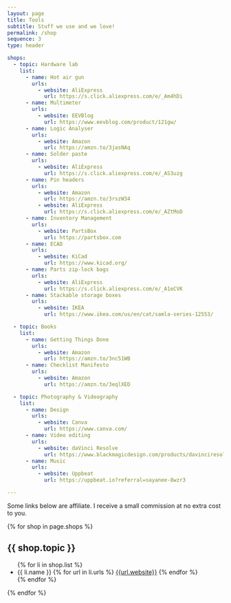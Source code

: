 ```yaml
---
layout: page
title: Tools
subtitle: Stuff we use and we love!
permalink: /shop
sequence: 3
type: header

shops:
  - topic: Hardware lab
    list:
      - name: Hot air gun
        urls:
          - website: AliExpress
            url: https://s.click.aliexpress.com/e/_Am4hDi
      - name: Multimeter
        urls:
          - website: EEVBlog
            url: https://www.eevblog.com/product/121gw/
      - name: Logic Analyser
        urls:
          - website: Amazon
            url: https://amzn.to/3jasNAq
      - name: Solder paste
        urls:
          - website: AliExpress
            url: https://s.click.aliexpress.com/e/_AS3uzg
      - name: Pin headers
        urls:
          - website: Amazon
            url: https://amzn.to/3rszW34
          - website: AliExpress
            url: https://s.click.aliexpress.com/e/_AZtMoD
      - name: Inventory Management
        urls:
          - website: PartsBox
            url: https://partsbox.com
      - name: ECAD
        urls:
          - website: KiCad
            url: https://www.kicad.org/
      - name: Parts zip-lock bags
        urls:
          - website: AliExpress
            url: https://s.click.aliexpress.com/e/_A1eCVK
      - name: Stackable storage boxes
        urls:
          - website: IKEA
            url: https://www.ikea.com/us/en/cat/samla-series-12553/

  - topic: Books
    list:
      - name: Getting Things Done
        urls:
          - website: Amazon
            url: https://amzn.to/3nc51WB
      - name: Checklist Manifesto
        urls:
          - website: Amazon
            url: https://amzn.to/3eqlXED

  - topic: Photography & Videography
    list:
      - name: Design
        urls:
          - website: Canva
            url: https://www.canva.com/
      - name: Video editing
        urls:
          - website: daVinci Resolve
            url: https://www.blackmagicdesign.com/products/davinciresolve/
      - name: Music
        urls:
          - website: Uppbeat
            url: https://uppbeat.io?referral=sayanee-8wzr3

---
```


<div class="block">
  <div class="content is-medium">
    <p>Some links below are affiliate. I receive a small commission at no extra cost to you.</p>
  </div>
</div>

{% for shop in page.shops %}
<div class="block">
  <div class="container">
    <h2 class="title is-2">{{ shop.topic }}</h2>
    <div class="content is-medium">
      <ul>
        {% for li in shop.list %}
          <li>
            {{ li.name }}
              {% for url in li.urls %}
                <a class="tag is-light is-light" href="{{ url.url }}">{{url.website}}</a>
              {% endfor %}
          </li>
        {% endfor %}
      </ul>
    </div>
  </div>
</div>
{% endfor %}
